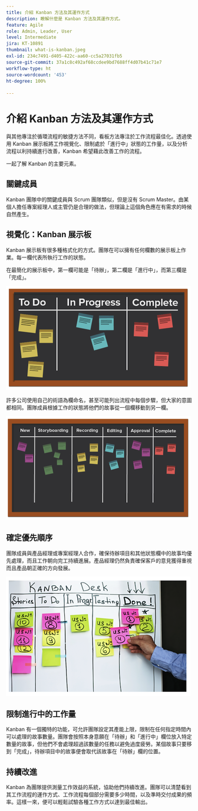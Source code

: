 ```yaml
---
title: 介紹 Kanban 方法及其運作方式
description: 瞭解什麼是 Kanban 方法及其運作方式。
feature: Agile
role: Admin, Leader, User
level: Intermediate
jira: KT-10891
thumbnail: what-is-kanban.jpeg
exl-id: 234c7491-d405-422c-aa60-cc5a27031fb5
source-git-commit: 37a1c8c492af68ccdee9bd7688ff4d07b41c71e7
workflow-type: ht
source-wordcount: '453'
ht-degree: 100%

---
```


# 介紹 Kanban 方法及其運作方式

與其他專注於循環流程的敏捷方法不同，看板方法專注於工作流程最佳化。透過使用 Kanban 展示板將工作視覺化、限制處於「進行中」狀態的工作量，以及分析流程以利持續進行改善，Kanban 希望藉此改善工作的流程。


一起了解 Kanban 的主要元素。



## 關鍵成員

Kanban 團隊中的關鍵成員與 Scrum 團隊類似，但是沒有 Scrum Master。由某個人擔任專案經理人或主管仍是合理的做法，但理論上這個角色應在有需求的時候自然產生。

## 視覺化：Kanban 展示板

Kanban 展示板有很多種格式化的方式。團隊在可以擁有任何欄數的展示板上作業。每一欄代表所執行工作的狀態。

在最簡化的展示板中，第一欄可能是「待辦」，第二欄是「進行中」，而第三欄是「完成」。

![黑板和便利貼](assets/agile4-01.png)

許多公司使用自己的術語為欄命名，甚至可能列出流程中每個步驟，但大家的意圖都相同。團隊成員根據工作的狀態將他們的故事從一個欄移動到另一欄。

![黑板和便利貼](assets/agile4-02.png)

## 確定優先順序

團隊成員與產品經理或專案經理人合作，確保待辦項目和其他狀態欄中的故事均優先處理，而且工作朝向完工持續進展。產品經理仍然負責確保客戶的意見獲得重視而且產品朝正確的方向發展。

![Kanban 白板](assets/agile4-03.png)

## 限制進行中的工作量

Kanban 有一個獨特的功能，可允許團隊設定其產能上限，限制在任何指定時間內可以處理的故事數量。團隊會按照本身意願在「待辦」和「進行中」欄位放入特定數量的故事，但他們不會處理超過該數量的任務以避免過度疲勞。某個故事只要移到「完成」，待辦項目中的故事便會取代該故事在「待辦」欄的位置。

## 持續改進

Kanban 為團隊提供測量工作效益的系統，協助他們持續改進。團隊可以清楚看到其工作流程的運作方式、工作流程每個部分需要多少時間，以及準時交付成果的頻率。這樣一來，便可以輕鬆試驗各種工作方式以達到最佳輸出。
